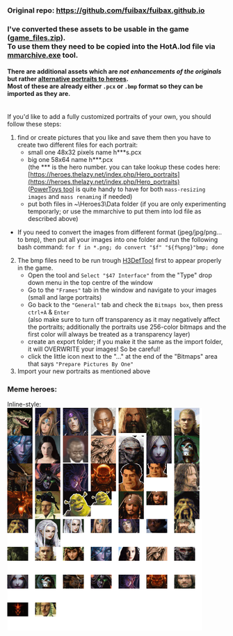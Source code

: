 ### Original repo: https://github.com/fuibax/fuibax.github.io

### I've converted these assets to be usable in the game ([game_files.zip](https://github.com/mmarkus13/fuibax.github.io/raw/main/game_files.zip)).<br/>To use them they need to be copied into the HotA.lod file via [mmarchive.exe](https://github.com/GrayFace/Misc/releases/download/MMArchive-1.3.1/MMArchive.rar) tool.



#### There are additional assets which are _not enhancements of the originals_ but rather [alternative portraits to heroes](https://github.com/mmarkus13/fuibax.github.io/raw/main/alternative_hero%20portraits.rar).<br/>Most of these are already either `.pcx` or `.bmp` format so they can be imported as they are.
<br/>
If you'd like to add a fully customized portraits of your own, you should follow these steps:

1. find or create pictures that you like and save them
   then you have to create two different files for each portrait:
    - small one 48x32 pixels name h***s.pcx
    - big one 58x64 name h***.pcx
<br/>(the *** is the hero number. you can take lookup these codes here: [https://heroes.thelazy.net/index.php/Hero_portraits](https://heroes.thelazy.net/index.php/Hero_portraits)
<br/>([PowerToys tool](https://github.com/microsoft/PowerToys/releases/download/v0.77.0/PowerToysUserSetup-0.77.0-x64.exe) is quite handy to have for both `mass-resizing images` and `mass renaming` if needed)
    - put both files in ~\Heroes3\Data folder (if you are only experimenting temporarly; or use the mmarchive to put them into lod file as described above)

  - If you need to convert the images from different format (jpeg/jpg/png... to bmp), then put all your images into one folder and run the following bash command:
  `for f in *.png; do convert "$f" "${f%png}"bmp; done`
2. The bmp files need to be run trough [H3DefTool](https://sourceforge.net/projects/grayface/files/H3DefTool/v3.4.2/H3DefTool.rar/download) first to appear properly in the game.
    - Open the tool and `Select "$47 Interface"` from the "Type" drop down menu in the top centre of the window
    - Go to the `"Frames"` tab in the window and navigate to your images (small and large portraits)
    - Go back to the `"General"` tab and check the `Bitmaps box`, then press `ctrl+A` & `Enter`
     <br/>(also make sure to turn off transparency as it may negatively affect the portraits; additionally the portraits use 256-color bitmaps and the first color will always be treated as a transparency layer)
    - create an export folder; if you make it the same as the import folder, it will OVERWRITE your images! So be careful!
    - click the little icon next to the "..." at the end of the "Bitmaps" area that says `"Prepare Pictures By One"`
3. Import your new portraits as mentioned above


### Meme heroes:
Inline-style: 
![meme heroes](https://github.com/mmarkus13/fuibax.github.io/blob/main/meme%20heroes.png)
<!--
no comment
-->
